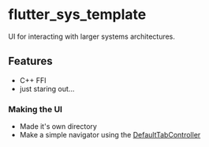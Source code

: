# flutter_sys_template

UI for interacting with larger systems architectures.

## Features

- C++ FFI
- just staring out...

### Making the UI
- Made it's own directory
- Make a simple navigator using the [DefaultTabController](https://api.flutter.dev/flutter/material/DefaultTabController-class.html)
